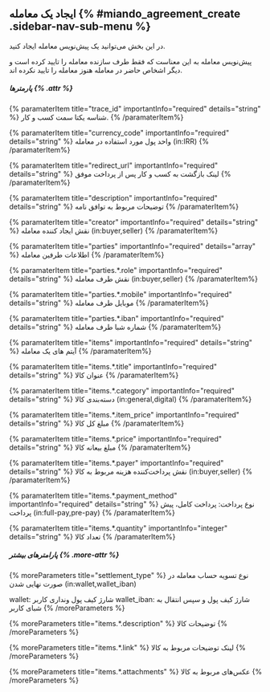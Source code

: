 ## ایجاد یک معامله  {% #miando_agreement_create .sidebar-nav-sub-menu %}
در این بخش می‌توانید یک پیش‌نویس معامله ایجاد کنید.

پیش‌نویس معامله به این معناست که فقط طرف سازنده معامله را تایید کرده است و دیگر اشخاص حاضر در معامله هنوز معامله را تایید نکرده اند.

##### پارمترها {% .attr %}
 {% paramaterItem title="trace_id" importantInfo="required" details="string" %}
  شناسه یکتا سمت کسب و کار.
  {% /paramaterItem%}

 {% paramaterItem title="currency_code" importantInfo="required" details="string" %}
  واحد پول مورد استفاده در معامله (in:IRR)
  {% /paramaterItem%}

 {% paramaterItem title="redirect_url" importantInfo="required" details="string" %}
  لینک بازگشت به کسب و کار پس از پرداخت موفق
  {% /paramaterItem%}

 {% paramaterItem title="description" importantInfo="required" details="string" %}
  توضیحات مربوط به توافق نامه
  {% /paramaterItem%}

 {% paramaterItem title="creator" importantInfo="required" details="string" %}
  نقش ایجاد کننده معامله (in:buyer,seller)
  {% /paramaterItem%}

 {% paramaterItem title="parties" importantInfo="required" details="array" %}
  اطلاعات طرفین معامله
  {% /paramaterItem%}

 {% paramaterItem title="parties.*.role" importantInfo="required" details="string" %}
  نقش طرف معامله (in:buyer,seller)
  {% /paramaterItem%}

 {% paramaterItem title="parties.*.mobile" importantInfo="required" details="string" %}
  موبایل طرف معامله
  {% /paramaterItem%}

 {% paramaterItem title="parties.*.iban" importantInfo="required" details="string" %}
  شماره شبا طرف معامله
  {% /paramaterItem%}

 {% paramaterItem title="items" importantInfo="required" details="string" %}
آیتم های یک معامله
  {% /paramaterItem%}

 {% paramaterItem title="items.*.title" importantInfo="required" details="string" %}
  عنوان کالا
  {% /paramaterItem%}

 {% paramaterItem title="items.*.category" importantInfo="required" details="string" %}
  دسته‌بندی کالا
  (in:general,digital)
  {% /paramaterItem%}


 {% paramaterItem title="items.*.item_price" importantInfo="required" details="string" %}
  مبلغ کل کالا
  {% /paramaterItem%}

 {% paramaterItem title="items.*.price" importantInfo="required" details="string" %}
  مبلغ بیعانه کالا
  {% /paramaterItem%}

 {% paramaterItem title="items.*.payer" importantInfo="required" details="string" %}
  نقش پرداخت‌کننده هزینه مربوط به کالا (in:buyer,seller)
  {% /paramaterItem%}

 {% paramaterItem title="items.*.payment_method" importantInfo="required" details="string" %}
  نوع پرداخت: پرداخت کامل، پیش پرداخت (in:full-pay,pre-pay)
  {% /paramaterItem%}

 {% paramaterItem title="items.*.quantity" importantInfo="integer" details="string" %}
  تعداد کالا
  {% /paramaterItem%}

##### پارامترهای بیشتر {% .more-attr %}

{% moreParameters title="settlement_type" %}
نوع تسویه حساب معامله در صورت نهایی شدن (in:wallet,wallet_iban)

wallet: شارژ کیف پول ونداری کاربر
wallet_iban: شارژ کیف پول و سپس انتقال به شبای کاربر
{% /moreParameters %}

{% moreParameters title="items.*.description" %}
توضیحات کالا
{% /moreParameters %}

{% moreParameters title="items.*.link" %}
لینک توضیحات مربوط به کالا
{% /moreParameters %}

{% moreParameters title="items.*.attachments" %}
عکس‌های مربوط به کالا
{% /moreParameters %}

